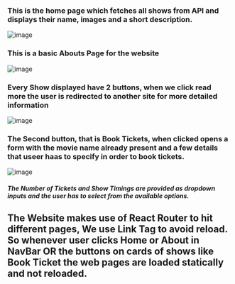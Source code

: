 ### This is the home page which fetches all shows from API and displays their name, images and a short description.
![image](https://user-images.githubusercontent.com/88182884/236424685-ae307c8d-04f6-4ec0-9fd6-1ba7670d7fcd.png)

### This is a basic Abouts Page for the website
![image](https://user-images.githubusercontent.com/88182884/236424895-c5af2867-b48a-4da5-83af-6d23d7ffbeb7.png)

### Every Show displayed have 2 buttons, when we click read more the user is redirected to another site for more detailed information
![image](https://user-images.githubusercontent.com/88182884/236425300-b68283e7-2836-4d23-ad1e-63bf3af18aea.png)

### The Second button, that is Book Tickets, when clicked opens a form with the movie name already present and a few details that useer haas to specify in order to book tickets.
![image](https://user-images.githubusercontent.com/88182884/236425889-44c79aa8-a5d9-4b0b-b38a-1eaaf84bb6ca.png)
##### The Number of Tickets and Show Timings are provided as dropdown inputs and the user has to select from the available options.


## The Website makes use of React Router to hit different pages, We use Link Tag to avoid reload. So whenever user clicks Home or About in NavBar OR the buttons on cards of shows like Book Ticket the web pages are loaded statically and not reloaded.

